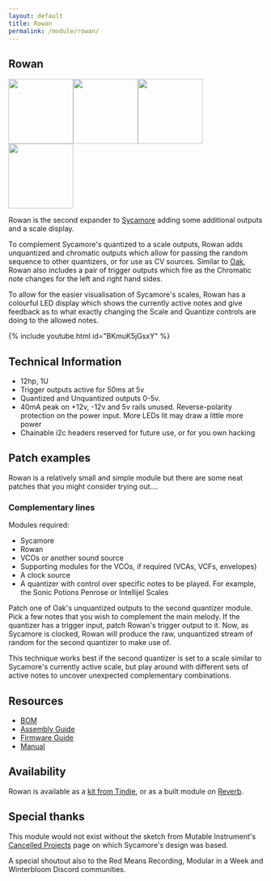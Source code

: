 ```yaml
---
layout: default
title: Rowan
permalink: /module/rowan/
---
```


## Rowan

<a href="../../images/rowan/rowan-front.jpg" target="_blank"><img title="" src="../../images/rowan/rowan-front-thumb.jpg" alt="" height="128" width="128"></a><a href="../../images/rowan/rowan-side.jpg" target="_blank"><img src="../../images/rowan/rowan-side-thumb.jpg" height="128" width="128" /></a><a href="../../images/rowan/rowan-rear.jpg" target="_blank"><img src="../../images/rowan/rowan-rear-thumb.jpg" height="128" width="128" /></a><a href="../../images/rowan/rowan-pcbs.jpg" target="_blank"><img src="../../images/rowan/rowan-pcbs-thumb.jpg" height="128" width="128" /></a>

Rowan is the second expander to [Sycamore](../sycamore) adding some additional outputs and a scale display.

To complement Sycamore's quantized to a scale outputs, Rowan adds unquantized and chromatic outputs which allow for passing the random sequence to other quantizers, or for use as CV sources. Similar to [Oak](../oak), Rowan also includes a pair of trigger outputs which fire as the Chromatic note changes for the left and right hand sides.

To allow for the easier visualisation of Sycamore's scales, Rowan has a colourful LED display which shows the currently active notes and give feedback as to what exactly changing the Scale and Quantize controls are doing to the allowed notes.

{% include youtube.html id="BKmuK5jGsxY" %}

## Technical Information

- 12hp, 1U
- Trigger outputs active for 50ms at 5v
- Quantized and Unquantized outputs 0-5v.
- 40mA peak on +12v, -12v and 5v rails unused. Reverse-polarity protection on the power input. More LEDs lit may draw a little more power
- Chainable i2c headers reserved for future use, or for you own hacking

## Patch examples

Rowan is a relatively small and simple module but there are some neat patches that you might consider trying out....

### Complementary lines

Modules required:

- Sycamore
- Rowan
- VCOs or another sound source
- Supporting modules for the VCOs, if required (VCAs, VCFs, envelopes)
- A clock source
- A quantizer with control over specific notes to be played. For example, the Sonic Potions Penrose or Intellijel Scales

Patch one of Oak's unquantized outputs to the second quantizer module. Pick a few notes that you wish to complement the main melody. If the quantizer has a trigger input, patch Rowan's trigger output to it. Now, as Sycamore is clocked, Rowan will produce the raw, unquantized stream of random for the second quantizer to make use of. 

This technique works best if the second quantizer is set to a scale similar to Sycamore's currently active scale, but play around with different sets of active notes to uncover unexpected complementary combinations.

## Resources

- [BOM](https://github.com/tpcarlson/synth-diy/blob/main/rowan/BOM.md)
- [Assembly Guide](https://github.com/tpcarlson/synth-diy/blob/main/rowan/ASSEMBLY.md)
- [Firmware Guide](https://github.com/tpcarlson/synth-diy/blob/main/rowan/FIRMWARE.md)
- [Manual](https://github.com/tpcarlson/synth-diy/blob/main/rowan/MANUAL.md)

## Availability

Rowan is available as a [kit from Tindie](https://www.tindie.com/products/divergentwaves/rowan/), or as a built module on [Reverb](https://reverb.com/uk/item/86800780-divergent-waves-rowan).

## Special thanks

This module would not exist without the sketch from Mutable Instrument's [Cancelled Projects](https://pichenettes.github.io/mutable-instruments-documentation/trivia_and_history/cancelled_projects/) page on which Sycamore's design was based.

A special shoutout also to the Red Means Recording, Modular in a Week and Winterbloom Discord communities.